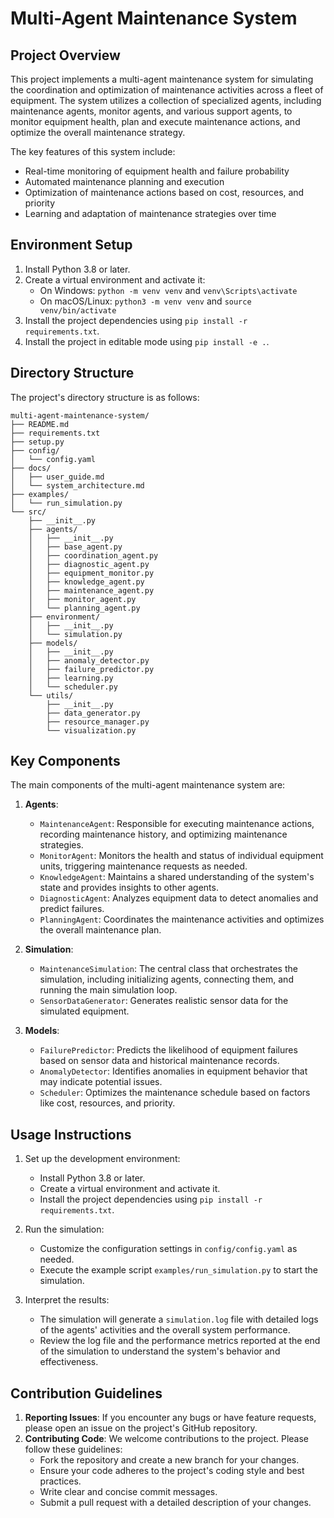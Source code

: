 # Multi-Agent Maintenance System

## Project Overview
This project implements a multi-agent maintenance system for simulating the coordination and optimization of maintenance activities across a fleet of equipment. The system utilizes a collection of specialized agents, including maintenance agents, monitor agents, and various support agents, to monitor equipment health, plan and execute maintenance actions, and optimize the overall maintenance strategy.

The key features of this system include:
- Real-time monitoring of equipment health and failure probability
- Automated maintenance planning and execution
- Optimization of maintenance actions based on cost, resources, and priority
- Learning and adaptation of maintenance strategies over time

## Environment Setup
1. Install Python 3.8 or later.
2. Create a virtual environment and activate it:
   - On Windows: `python -m venv venv` and `venv\Scripts\activate`
   - On macOS/Linux: `python3 -m venv venv` and `source venv/bin/activate`
3. Install the project dependencies using `pip install -r requirements.txt`.
4. Install the project in editable mode using `pip install -e .`.

## Directory Structure
The project's directory structure is as follows:
```
multi-agent-maintenance-system/
├── README.md
├── requirements.txt
├── setup.py
├── config/
│   └── config.yaml
├── docs/
│   ├── user_guide.md
│   └── system_architecture.md
├── examples/
│   └── run_simulation.py
└── src/
    ├── __init__.py
    ├── agents/
    │   ├── __init__.py
    │   ├── base_agent.py
    │   ├── coordination_agent.py
    │   ├── diagnostic_agent.py
    │   ├── equipment_monitor.py
    │   ├── knowledge_agent.py
    │   ├── maintenance_agent.py
    │   ├── monitor_agent.py
    │   └── planning_agent.py
    ├── environment/
    │   ├── __init__.py
    │   └── simulation.py
    ├── models/
    │   ├── __init__.py
    │   ├── anomaly_detector.py
    │   ├── failure_predictor.py
    │   ├── learning.py
    │   └── scheduler.py
    └── utils/
        ├── __init__.py
        ├── data_generator.py
        ├── resource_manager.py
        └── visualization.py
```

## Key Components
The main components of the multi-agent maintenance system are:

1. **Agents**:
   - `MaintenanceAgent`: Responsible for executing maintenance actions, recording maintenance history, and optimizing maintenance strategies.
   - `MonitorAgent`: Monitors the health and status of individual equipment units, triggering maintenance requests as needed.
   - `KnowledgeAgent`: Maintains a shared understanding of the system's state and provides insights to other agents.
   - `DiagnosticAgent`: Analyzes equipment data to detect anomalies and predict failures.
   - `PlanningAgent`: Coordinates the maintenance activities and optimizes the overall maintenance plan.

2. **Simulation**:
   - `MaintenanceSimulation`: The central class that orchestrates the simulation, including initializing agents, connecting them, and running the main simulation loop.
   - `SensorDataGenerator`: Generates realistic sensor data for the simulated equipment.

3. **Models**:
   - `FailurePredictor`: Predicts the likelihood of equipment failures based on sensor data and historical maintenance records.
   - `AnomalyDetector`: Identifies anomalies in equipment behavior that may indicate potential issues.
   - `Scheduler`: Optimizes the maintenance schedule based on factors like cost, resources, and priority.

## Usage Instructions
1. Set up the development environment:
   - Install Python 3.8 or later.
   - Create a virtual environment and activate it.
   - Install the project dependencies using `pip install -r requirements.txt`.

2. Run the simulation:
   - Customize the configuration settings in `config/config.yaml` as needed.
   - Execute the example script `examples/run_simulation.py` to start the simulation.

3. Interpret the results:
   - The simulation will generate a `simulation.log` file with detailed logs of the agents' activities and the overall system performance.
   - Review the log file and the performance metrics reported at the end of the simulation to understand the system's behavior and effectiveness.

## Contribution Guidelines
1. **Reporting Issues**: If you encounter any bugs or have feature requests, please open an issue on the project's GitHub repository.
2. **Contributing Code**: We welcome contributions to the project. Please follow these guidelines:
   - Fork the repository and create a new branch for your changes.
   - Ensure your code adheres to the project's coding style and best practices.
   - Write clear and concise commit messages.
   - Submit a pull request with a detailed description of your changes.
